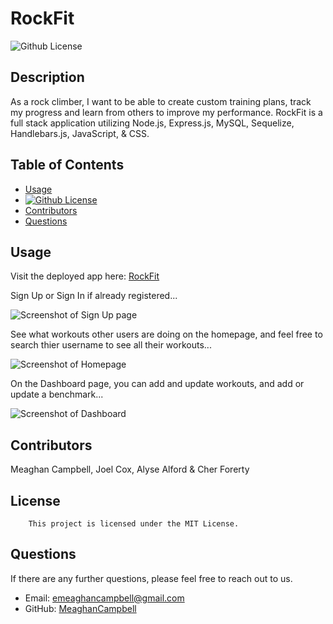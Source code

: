 # RockFit
  ![Github License](https://img.shields.io/badge/license-MIT-green)
  
  ## Description
  
  As a rock climber, I want to be able to create custom training plans, track my progress and learn from others to improve my performance. RockFit is a full stack application utilizing Node.js, Express.js, MySQL, Sequelize, Handlebars.js, JavaScript, & CSS.

  ## Table of Contents

  * [Usage](#usage)
  * [![Github License](https://img.shields.io/badge/license-MIT-green)](#license)
  * [Contributors](#contributors)
  * [Questions](#questions)

  ## Usage

  Visit the deployed app here: [RockFit](https://rockfitapp.herokuapp.com/)
  
  Sign Up or Sign In if already registered...

  ![Screenshot of Sign Up page](./public/images/signup-screenshot.png)
  
  See what workouts other users are doing on the homepage, and feel free to search thier username to see all their workouts...
  
  ![Screenshot of Homepage](./public/images/homepage-screenshot.png)  

  On the Dashboard page, you can add and update workouts, and add or update a benchmark...

  ![Screenshot of Dashboard](./public/images/dashboard-screenshot.png)

  ## Contributors

  Meaghan Campbell, Joel Cox, Alyse Alford & Cher Forerty

  ## License
      
        This project is licensed under the MIT License.
      

  ## Questions

  If there are any further questions, please feel free to reach out to us. 

  - Email: emeaghancampbell@gmail.com
  - GitHub: [MeaghanCampbell](https://github.com/MeaghanCampbell)